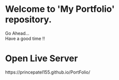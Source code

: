# Welcome to 'My Portfolio' repository.
<p> Go Ahead... <br>
Have a good time !! </p>
<h1>Open Live Server</h1>
 https://princepatel155.github.io/PortFolio/
